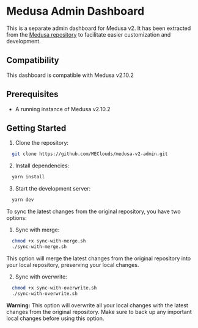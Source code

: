 # Medusa Admin Dashboard

This is a separate admin dashboard for Medusa v2. It has been extracted from the [Medusa repository](https://github.com/medusajs/medusa/tree/develop/packages/admin) to facilitate easier customization and development.

## Compatibility

This dashboard is compatible with Medusa v2.10.2

## Prerequisites

- A running instance of Medusa v2.10.2

## Getting Started

1. Clone the repository:

```sh
  git clone https://github.com/MEClouds/medusa-v2-admin.git
```

2. Install dependencies:

```sh
  yarn install
```

3. Start the development server:

```sh
  yarn dev
```

To sync the latest changes from the original repository, you have two options:

1. Sync with merge:

```sh
  chmod +x sync-with-merge.sh
  ./sync-with-merge.sh
```

This option will merge the latest changes from the original repository into your local repository, preserving your local changes.

2. Sync with overwrite:

```sh
  chmod +x sync-with-overwrite.sh
  ./sync-with-overwrite.sh
```

**Warning:** This option will overwrite all your local changes with the latest changes from the original repository. Make sure to back up any important local changes before using this option.
